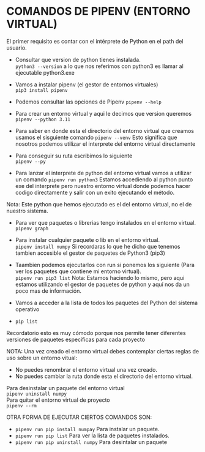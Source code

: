 # COMANDOS DE PIPENV (ENTORNO VIRTUAL)

El primer requisito es contar con el intérprete de Python en el path del usuario.
- Consultar que version de python tienes instalada.  
`python3 --version`  a lo que nos referimos con python3 es llamar al ejecutable python3.exe    

- Vamos a instalar pipenv (el gestor de entornos virtuales)  
`pip3 install pipenv`

- Podemos consultar las opciones de Pipenv
`pipenv --help`  
- Para crear un entorno virtual y aqui le decimos que version queremos  
`pipenv --python 3.11`  
- Para saber en donde esta el directorio del entorno virtual que creamos usamos el sisguiente comando
`pipenv --venv` Esto significa que nosotros podemos utilizar el interprete del entorno virtual directamente  
- Para conseguir su ruta escribimos lo siguiente  
`pipenv --py`  
- Para lanzar el interprete de python del entorno virtual vamos a utilizar un comando `pipenv run python3` Estamos accediendo al python punto exe del interprete pero nuestro entorno virtual donde podemos hacer codigo directamente y salir con un exito ejecutando el método. 

Nota: Este python que hemos ejecutado es el del entorno virtual, no el de nuestro sistema.  


- Para ver que paquetes o librerias tengo instalados en el entorno virtual.  
`pipenv graph`  
- Para instalar cualquier paquete o lib en el entorno virtual.  
`pipenv install numpy`
Si recordaras lo que he dicho que tenemos tambien accesible el gestor de paquetes de Python3 (pip3) 

- Taambien podemos ejecutarlos con run si ponemos los siguiente (Para ver los paquetes que contiene mi entorno virtual).  
`pipenv run pip3 list`
Nota: Estamos haciendo lo mismo, pero aqui estamos utilizando el gestor de paquetes de python y aquí nos da un poco mas de información. 

- Vamos a acceder a la lista de todos los paquetes del Python del sistema operativo
- `pip list` 
  
Recordatorio esto es muy cómodo porque nos permite tener diferentes versiones de paquetes especificas para cada proyecto 


NOTA: Una vez creado el entorno virtual debes contemplar ciertas reglas de uso sobre un entorno vitual:  
  - No puedes renombrar el entorno virtual una vez creado.  
  - No puedes cambiar la ruta donde esta el directorio del entorno virtual.  

Para desinstalar un paquete del entorno virtual  
`pipenv uninstall numpy`  
Para quitar el entorno virtual de proyecto  
`pipenv --rm`

OTRA FORMA DE EJECUTAR CIERTOS COMANDOS SON:  
- `pipenv run pip install numpay`  Para instalar un paquete.  
- `pipenv run pip list`  Para ver la lista de paquetes instalados.  
- `pipenv run pip uninstall numpy` Para desintalar un paquete   


